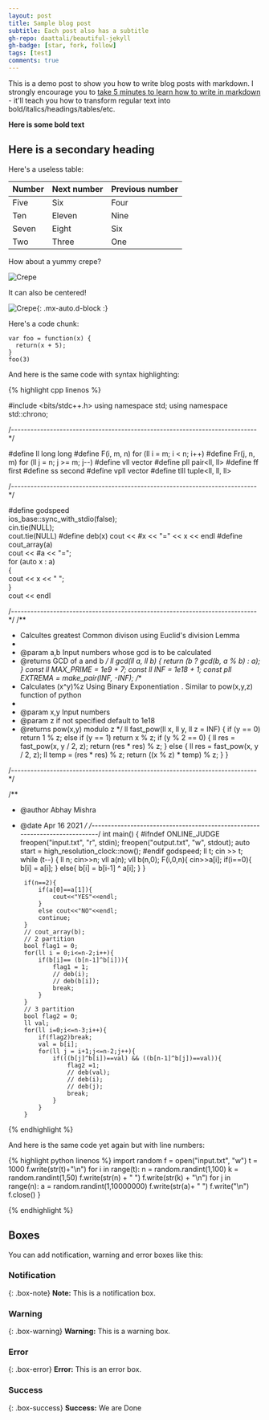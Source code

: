 ```yaml
---
layout: post
title: Sample blog post
subtitle: Each post also has a subtitle
gh-repo: daattali/beautiful-jekyll
gh-badge: [star, fork, follow]
tags: [test]
comments: true
---
```


This is a demo post to show you how to write blog posts with markdown.  I strongly encourage you to [take 5 minutes to learn how to write in markdown](https://markdowntutorial.com/) - it'll teach you how to transform regular text into bold/italics/headings/tables/etc.

**Here is some bold text**

## Here is a secondary heading

Here's a useless table:

| Number | Next number | Previous number |
| :------ |:--- | :--- |
| Five | Six | Four |
| Ten | Eleven | Nine |
| Seven | Eight | Six |
| Two | Three | One |


How about a yummy crepe?

![Crepe](https://s3-media3.fl.yelpcdn.com/bphoto/cQ1Yoa75m2yUFFbY2xwuqw/348s.jpg)

It can also be centered!

![Crepe](https://s3-media3.fl.yelpcdn.com/bphoto/cQ1Yoa75m2yUFFbY2xwuqw/348s.jpg){: .mx-auto.d-block :}

Here's a code chunk:

~~~
var foo = function(x) {
  return(x + 5);
}
foo(3)
~~~

And here is the same code with syntax highlighting:


{% highlight cpp linenos %}


#include <bits/stdc++.h>
using namespace std;
using namespace std::chrono;

/*-------------------------------------*---------------------------------------*/

#define ll long long
#define F(i, m, n) for (ll i = m; i < n; i++)
#define Fr(j, n, m) for (ll j = n; j >= m; j--)
#define vll vector<ll>
#define pll pair<ll, ll>
#define ff first
#define ss second
#define vpll vector<pll>
#define tlll tuple<ll, ll, ll>

/*-------------------------------------*---------------------------------------*/

#define godspeed                      \
    ios_base::sync_with_stdio(false); \
    cin.tie(NULL);                    \
    cout.tie(NULL)
#define deb(x) cout << #x << "=" << x << endl
#define cout_array(a)     \
    cout << #a << "=";    \
    for (auto x : a)      \
    {                     \
        cout << x << " "; \
    }                     \
    cout << endl

/*-------------------------------------*---------------------------------------*/
/**
 * Calcultes greatest Common divison using Euclid's division Lemma
 * 
 * @param   a,b Input numbers whose gcd is to be calculated
 * @returns GCD of a and b
 */
ll gcd(ll a, ll b)
{
    return (b ? gcd(b, a % b) : a);
}
const ll MAX_PRIME = 1e9 + 7;
const ll INF = 1e18 + 1;
const pll EXTREMA = make_pair(INF, -INF);
/**
 * Calculates (x^y)%z Using Binary Exponentiation . Similar to pow(x,y,z) function of python
 * 
 * @param   x,y Input numbers
 * @param   z if not specified default to 1e18
 * @returns pow(x,y) modulo z
 */
ll fast_pow(ll x, ll y, ll z = INF)
{
    if (y == 0)
        return 1 % z;
    else if (y == 1)
        return x % z;
    if (y % 2 == 0)
    {
        ll res = fast_pow(x, y / 2, z);
        return (res * res) % z;
    }
    else
    {
        ll res = fast_pow(x, y / 2, z);
        ll temp = (res * res) % z;
        return ((x % z) * temp) % z;
    }
}

/*-------------------------------------*---------------------------------------*/

/**
 * @author Abhay Mishra
 * @date   Apr 16 2021
 */
/*-------------------------------------*---------------------------------------*/
int main()
{
#ifndef ONLINE_JUDGE
    freopen("input.txt", "r", stdin);
    freopen("output.txt", "w", stdout);
    auto start = high_resolution_clock::now();
#endif
    godspeed;
    ll t;
    cin >> t;
    while (t--)
    {
        ll n;
        cin>>n;
        vll a(n);
        vll b(n,0);
        F(i,0,n){
            cin>>a[i];
            if(i==0){
                b[i] = a[i];
            }
            else{
                b[i] = b[i-1] ^ a[i];
            }
        }

        if(n==2){
            if(a[0]==a[1]){
                cout<<"YES"<<endl;
            }
            else cout<<"NO"<<endl;
            continue;
        }
        // cout_array(b);
        // 2 partition 
        bool flag1 = 0;
        for(ll i = 0;i<=n-2;i++){
            if(b[i]== (b[n-1]^b[i])){
                flag1 = 1;
                // deb(i);
                // deb(b[i]);
                break;
            }
        }
        // 3 partition
        bool flag2 = 0;
        ll val;
        for(ll i=0;i<=n-3;i++){
            if(flag2)break;
            val = b[i];
            for(ll j = i+1;j<=n-2;j++){
                if(((b[j]^b[i])==val) && ((b[n-1]^b[j])==val)){
                    flag2 =1;
                    // deb(val);
                    // deb(i);
                    // deb(j);
                    break;
                }
            }
        }

    
                              
{% endhighlight %}

And here is the same code yet again but with line numbers:

{% highlight python linenos %}
import random
f = open("input.txt", "w")
t = 1000
f.write(str(t)+"\n")
for i in range(t):
    n = random.randint(1,100)
    k = random.randint(1,50)
    f.write(str(n) + " ")
    f.write(str(k) + "\n")
    for j in range(n):
        a = random.randint(1,10000000)
        f.write(str(a)+ " ")
    f.write("\n")
f.close()
}
                              
{% endhighlight %}

## Boxes
You can add notification, warning and error boxes like this:

### Notification

{: .box-note}
**Note:** This is a notification box.

### Warning

{: .box-warning}
**Warning:** This is a warning box.

### Error

{: .box-error}
**Error:** This is an error box.

### Success

{: .box-success}
**Success:** We are Done
